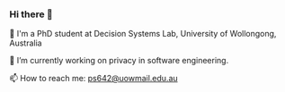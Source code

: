 ### Hi there 👋

🦘 I'm a PhD student at Decision Systems Lab, University of Wollongong, Australia

🔭 I’m currently working on privacy in software engineering.

📫 How to reach me: ps642@uowmail.edu.au


<!--
**kookaip/kookaip** is a ✨ _special_ ✨ repository because its `README.md` (this file) appears on your GitHub profile.

Here are some ideas to get you started:

- 🔭 I’m currently working on ...
- 🌱 I’m currently learning ...
- 👯 I’m looking to collaborate on ...
- 🤔 I’m looking for help with ...
- 💬 Ask me about ...
- 📫 How to reach me: ...
- 😄 Pronouns: ...
- ⚡ Fun fact: ...
-->
